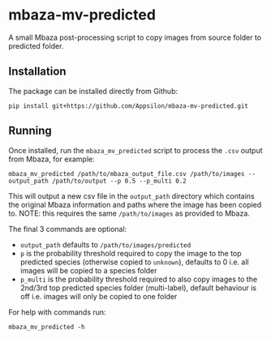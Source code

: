 # mbaza-mv-predicted

A small Mbaza post-processing script to copy images from source folder to predicted folder.

## Installation

The package can be installed directly from Github:

```
pip install git+https://github.com/Appsilon/mbaza-mv-predicted.git
```

## Running

Once installed, run the `mbaza_mv_predicted` script to process the `.csv` output from Mbaza, for example:

```
mbaza_mv_predicted /path/to/mbaza_output_file.csv /path/to/images --output_path /path/to/output --p 0.5 --p_multi 0.2
```

This will output a new csv file in the `output_path` directory which contains the original Mbaza information and paths where the image has been copied to.
NOTE: this requires the same `/path/to/images` as provided to Mbaza.

The final 3 commands are optional:

- `output_path` defaults to `/path/to/images/predicted`
- `p` is the probability threshold required to copy the image to the top predicted species (otherwise copied to `unknown`), defaults to 0 i.e. all images will be copied to a species folder
- `p_multi` is the probability threshold required to also copy images to the 2nd/3rd top predicted species folder (multi-label), default behaviour is off i.e. images will only be copied to one folder

For help with commands run:

```
mbaza_mv_predicted -h
```